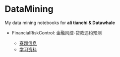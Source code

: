 # DataMining
My data mining notebooks for **ali tianchi & Datawhale**



- FinancialRiskControl: 金融风控-贷款违约预测

  - [赛题信息](https://tianchi.aliyun.com/competition/entrance/531830/information)
  - [学习资料](https://github.com/datawhalechina/team-learning-data-mining/tree/master/FinancialRiskControl)

  

